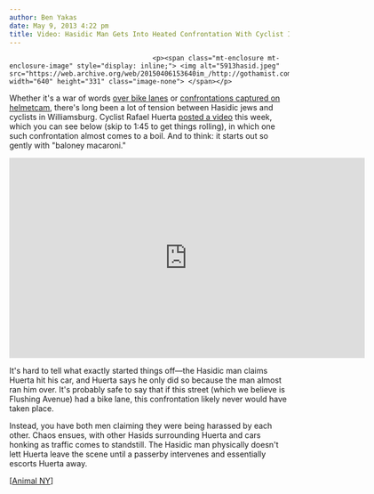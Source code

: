 ```yaml
---
author: Ben Yakas
date: May 9, 2013 4:22 pm
title: Video: Hasidic Man Gets Into Heated Confrontation With Cyclist In Williamsburg
---
```


	
										<p><span class="mt-enclosure mt-enclosure-image" style="display: inline;"> <img alt="5913hasid.jpeg" src="https://web.archive.org/web/20150406153640im_/http://gothamist.com/attachments/byakas/5913hasid.jpeg" width="640" height="331" class="image-none"> </span></p>

<p>Whether it&apos;s a war of words <a href="https://web.archive.org/web/20150406153640/http://gothamist.com/2011/05/04/hasidic_cyclist_williamsburg_war.php">over bike lanes</a> or <a href="https://web.archive.org/web/20150406153640/http://gothamist.com/2011/05/19/video_cyclists_helmetcam_shows_hasi.php"> confrontations captured on helmetcam</a>, there&apos;s long been a lot of tension between Hasidic jews and cyclists in Williamsburg. Cyclist Rafael Huerta <a href="https://web.archive.org/web/20150406153640/http://www.youtube.com/watch?v=FEKhgBye5K0&amp;feature=player_embedded">posted a video</a> this week, which you can see below (skip to 1:45 to get things rolling), in which one such confrontation almost comes to a boil. And to think: it starts out so gently with &quot;baloney macaroni.&quot;</p>

<p><iframe width="640" height="360" src="https://web.archive.org/web/20150406153640if_/http://www.youtube.com/embed/FEKhgBye5K0" frameborder="0" allowfullscreen></iframe></p>

<p>It&apos;s hard to tell what exactly started things off&#x2014;the Hasidic man claims Huerta hit his car, and Huerta says he only did so because the man almost ran him over. It&apos;s probably safe to say that if this street (which we believe is Flushing Avenue) had a bike lane, this confrontation likely never would have taken place. </p>

<p>Instead, you have both men claiming they were being harassed by each other. Chaos ensues, with other Hasids surrounding Huerta and cars honking as traffic comes to standstill. The Hasidic man physically doesn&apos;t lett Huerta leave the scene until a passerby intervenes and essentially escorts Huerta away.</p>

<p>[<a href="https://web.archive.org/web/20150406153640/http://animalnewyork.com/2013/watch-a-group-of-hasids-terrorize-a-williamsburg-cyclist/">Animal NY</a>]</p>					
										
									
				